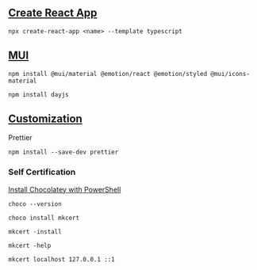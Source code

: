 ## [Create React App](https://create-react-app.dev/)

`npx create-react-app <name> --template typescript`

## [MUI](https://mui.com/)

`npm install @mui/material @emotion/react @emotion/styled @mui/icons-material`

`npm install dayjs`

## [Customization](https://mui.com/zh/material-ui/customization/theming/)

Prettier

`npm install --save-dev prettier`

### Self Certification

[Install Chocolatey with PowerShell](https://docs.chocolatey.org/en-us/choco/setup)

`choco --version`

`choco install mkcert`

`mkcert -install`

`mkcert -help`

`mkcert localhost 127.0.0.1 ::1`
